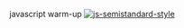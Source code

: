 javascript warm-up
[![js-semistandard-style](https://raw.githubusercontent.com/standard/semistandard/master/badge.svg)](https://github.com/standard/semistandard)
